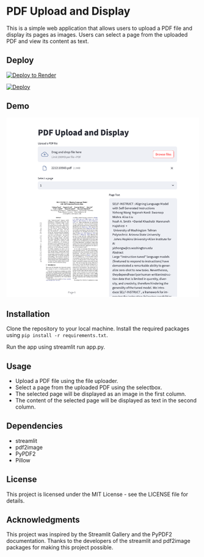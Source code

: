 # PDF Upload and Display

This is a simple web application that allows users to upload a PDF file and display its pages as images. Users can select a page from the uploaded PDF and view its content as text.

## Deploy

[![Deploy to Render](http://render.com/images/deploy-to-render-button.svg)](https://render.com/deploy)

[![Deploy](https://www.herokucdn.com/deploy/button.svg)](https://heroku.com/deploy)

## Demo

![](img/demo.png)

## Installation

Clone the repository to your local machine.
Install the required packages using `pip install -r requirements.txt`.

Run the app using streamlit run app.py.

## Usage

- Upload a PDF file using the file uploader.
- Select a page from the uploaded PDF using the selectbox.
- The selected page will be displayed as an image in the first column.
- The content of the selected page will be displayed as text in the second column.

## Dependencies

- streamlit
- pdf2image
- PyPDF2
- Pillow

## License

This project is licensed under the MIT License - see the LICENSE file for details.

## Acknowledgments

This project was inspired by the Streamlit Gallery and the PyPDF2 documentation.
Thanks to the developers of the streamlit and pdf2image packages for making this project possible.
